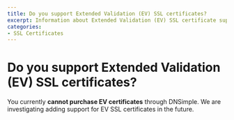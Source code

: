 ```yaml
---
title: Do you support Extended Validation (EV) SSL certificates?
excerpt: Information about Extended Validation (EV) SSL certificate support at DNSimple.
categories:
- SSL Certificates
---
```


# Do you support Extended Validation (EV) SSL certificates?

You currently **cannot purchase EV certificates** through DNSimple. We are investigating adding support for EV SSL certificates in the future.

